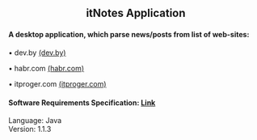 ## <p align="center">itNotes Application</p>
#### A desktop application, which parse news/posts from list of web-sites:
• dev.by [(dev.by)](https://dev.by)

• habr.com [(habr.com)](https://habr.com)

• itproger.com [(itproger.com)](https://itproger.com)
#### Software Requirements Specification: [Link](https://github.com/Archeex/DevBy-Events-Parser/blob/master/documentation/SRS.md)
Language: Java  
Version: 1.1.3
